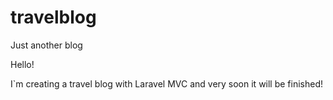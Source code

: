 # travelblog
Just another blog


Hello!

I`m creating a travel blog with Laravel MVC and very soon it will be finished!
